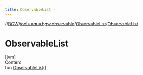 ```yaml
---
title: ObservableList -
---
```

//[BGW](../../../index.md)/[tools.aqua.bgw.observable](../index.md)/[ObservableList](index.md)/[ObservableList](-observable-list.md)



# ObservableList  
[jvm]  
Content  
fun [ObservableList](-observable-list.md)()  



